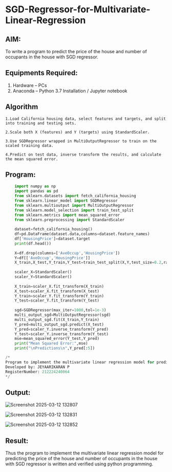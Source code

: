 # SGD-Regressor-for-Multivariate-Linear-Regression

## AIM:
To write a program to predict the price of the house and number of occupants in the house with SGD regressor.

## Equipments Required:
1. Hardware – PCs
2. Anaconda – Python 3.7 Installation / Jupyter notebook

## Algorithm
```
1.Load California housing data, select features and targets, and split into training and testing sets.

2.Scale both X (features) and Y (targets) using StandardScaler.

3.Use SGDRegressor wrapped in MultiOutputRegressor to train on the scaled training data.

4.Predict on test data, inverse transform the results, and calculate the mean squared error.
```
## Program:
```.py
    import numpy as np
    import pandas as pd
    from sklearn.datasets import fetch_california_housing
    from sklearn.linear_model import SGDRegressor
    from sklearn.multioutput import MultiOutputRegressor
    from sklearn.model_selection import train_test_split
    from sklearn.metrics import mean_squared_error
    from sklearn.preprocessing import StandardScaler
    
    dataset=fetch_california_housing()
    df=pd.DataFrame(dataset.data,columns=dataset.feature_names)
    df['HousingPrice']=dataset.target
    print(df.head())
    
    X=df.drop(columns=['AveOccup','HousingPrice'])
    Y=df[['AveOccup','HousingPrice']]
    X_train,X_test,Y_train,Y_test=train_test_split(X,Y,test_size=0.2,random_state=42)
    
    scaler_X=StandardScaler()
    scaler_Y=StandardScaler()
    
    X_train=scaler_X.fit_transform(X_train)
    X_test=scaler_X.fit_transform(X_test)
    Y_train=scaler_Y.fit_transform(Y_train)
    Y_test=scaler_Y.fit_transform(Y_test)
    
    sgd=SGDRegressor(max_iter=1000,tol=1e-3)
    multi_output_sgd=MultiOutputRegressor(sgd)
    multi_output_sgd.fit(X_train,Y_train)
    Y_pred=multi_output_sgd.predict(X_test)
    Y_pred=scaler_Y.inverse_transform(Y_pred)
    Y_test=scaler_Y.inverse_transform(Y_test)
    mse=mean_squared_error(Y_test,Y_pred)
    print("Mean Squared Error:",mse)
    print("\nPredictions\n",Y_pred[:5])

/*
Program to implement the multivariate linear regression model for predicting the price of the house and number of occupants in the house with SGD regressor.
Developed by: JEYAARIKARAN P
RegisterNumber: 212224240064 
*/
```

## Output:

![Screenshot 2025-03-12 132807](https://github.com/user-attachments/assets/812e9d4c-7150-4fb6-9ceb-ac098b1569cc)



![Screenshot 2025-03-12 132831](https://github.com/user-attachments/assets/35af689e-b53d-469c-8012-8a1d53b42c33)



![Screenshot 2025-03-12 132852](https://github.com/user-attachments/assets/826bcf43-9e1e-4db0-ba51-45b35efa105a)



## Result:
Thus the program to implement the multivariate linear regression model for predicting the price of the house and number of occupants in the house with SGD regressor is written and verified using python programming.
